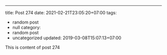 ---
title: Post 274
date: 2021-02-21T23:05:20+07:00
tags:
  - random post
  - null
category:
  - random post
  - uncategorized
updated: 2019-03-08T15:07:13+07:00

This is content of post 274